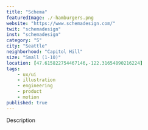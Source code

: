 ```yaml
---
title: "Schema"
featuredImage: ./-hamburgers.png
website: "https://www.schemadesign.com/"
twit: "schemadesign"
inst: "schemadesign"
category: "S"
city: "Seattle"
neighborhood: "Capitol Hill"
size: "Small (1-10)"
location: [47.615822754467146,-122.31654890216224]
tags:
    - ux/ui
    - illustration
    - engineering
    - product
    - motion
published: true
---
```


Description
